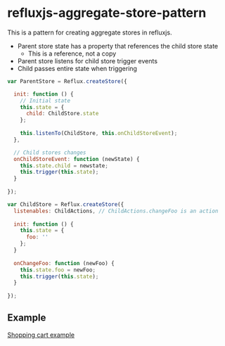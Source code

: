 # refluxjs-aggregate-store-pattern

This is a pattern for creating aggregate stores in refluxjs.

* Parent store state has a property that references the child store state
  * This is a reference, not a copy
* Parent store listens for child store trigger events
* Child passes entire state when triggering

```javascript
var ParentStore = Reflux.createStore({

  init: function () {
    // Initial state
    this.state = {
      child: ChildStore.state
    };
    
    this.listenTo(ChildStore, this.onChildStoreEvent);
  },

  // Child stores changes
  onChildStoreEvent: function (newState) {
    this.state.child = newstate;
    this.trigger(this.state);
  }
  
});

var ChildStore = Reflux.createStore({
  listenables: ChildActions, // ChildActions.changeFoo is an action
  
  init: function () {
    this.state = {
      foo: ''
    };
  }
  
  onChangeFoo: function (newFoo) {
    this.state.foo = newFoo;
    this.trigger(this.state);
  }
  
});
```

## Example
[Shopping cart example](http://codepen.io/anon/pen/xwPEMe?editors=001#0)
